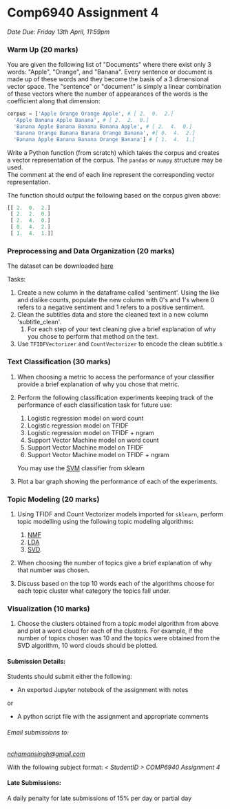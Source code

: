 # Comp6940 Assignment 4

*Date Due: Friday 13th April, 11:59pm*

### Warm Up (20 marks)


You are given the following list of "Documents" where there exist only 3 words: "Apple", "Orange", and "Banana". Every sentence or document is made up of these words and they become the basis of a 3 dimensional vector space. The "sentence" or "document" is simply a linear combination of these vectors where the number of appearances of the words is the coefficient along that dimension:

```Python
corpus = ['Apple Orange Orange Apple', # [ 2.  0.  2.]
  'Apple Banana Apple Banana', # [ 2.  2.  0.]
  'Banana Apple Banana Banana Banana Apple', # [ 2.  4.  0.]
  'Banana Orange Banana Banana Orange Banana', #[ 0.  4.  2.]
  'Banana Apple Banana Banana Orange Banana'] # [ 1.  4.  1.]
```

Write a Python function (from scratch) which takes the corpus and creates a vector representation of the corpus. The `pandas` or `numpy` structure may be used.  
The comment at the end of each line represent the corresponding vector representation.

The function should output the following based on the corpus given above:

```Python
[[ 2.  0.  2.]
 [ 2.  2.  0.]
 [ 2.  4.  0.]
 [ 0.  4.  2.]
 [ 1.  4.  1.]]
```

### Preprocessing and Data Organization (20 marks)

The dataset can be downloaded [here](https://www.kaggle.com/binksbiz/mrtrump/downloads/MrTrumpSpeeches.csv/1)

Tasks:

1. Create a new column in the dataframe called 'sentiment'. Using the like and dislike counts, populate the new column with 0's and 1's where 0 refers to a negative sentiment and 1 refers to a positive sentiment.
2. Clean the subtitles data and store the cleaned text in a new column 'subtitle_clean'.
	1. For each step of your text cleaning give a brief explanation of why you chose to perform that method on the text.  
3. Use `TFIDFVectorizer` and `CountVectorizer` to encode the clean subtitle.s

### Text Classification (30 marks)

1. When choosing a metric to access the performance of your classifier provide a brief explanation of why you chose that metric. 

2. Perform the following classification experiments keeping track of the performance of each classification task for future use:
	1. Logistic regression model on word count
	2. Logistic regression model on TFIDF
	3. Logistic regression model on TFIDF + ngram
	4. Support Vector Machine model on word count
	5. Support Vector Machine model on TFIDF
	6. Support Vector Machine model on TFIDF + ngram

	You may use the [SVM](http://scikit-learn.org/stable/modules/generated/sklearn.svm.LinearSVC.html#sklearn.svm.LinearSVC) classifier from sklearn

3. Plot a bar graph showing the performance of each of the experiments. 

### Topic Modeling (20 marks) 

1. Using TFIDF and Count Vectorizer models imported for `sklearn`, perform topic modelling using the following topic modeling algorithms:
	1. [NMF](http://scikit-learn.org/stable/modules/generated/sklearn.decomposition.NMF.html)
 	2. [LDA](http://scikit-learn.org/stable/modules/generated/sklearn.decomposition.LatentDirichletAllocation.html#sklearn.decomposition.LatentDirichletAllocation)
 	3. [SVD](http://scikit-learn.org/stable/modules/generated/sklearn.decomposition.TruncatedSVD.html). 

2. When choosing the number of topics give a brief explanation of why that number was chosen. 
3. Discuss based on the top 10 words each of the algorithms choose for each topic cluster what category the topics fall under.


### Visualization (10 marks)

1. Choose the clusters obtained from a topic model algorithm from above and plot a word cloud for each of the clusters. For example, if the number of topics chosen was 10 and the topics were obtained from the SVD algorithm, 10 word clouds should be plotted.
	

#### Submission Details:
Students should submit either the following:

* An exported Jupyter notebook of the assignment with notes

or

* A python script file with the assignment and appropriate comments 

###### Email submissions to: 

*nchamansingh@gmail.com* 

With the following subject format: *< StudentID > COMP6940 Assignment 4*


#### Late Submissions:
A daily penalty for late submissions of 15% per day or partial day
